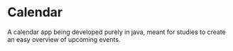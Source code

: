 # Calendar
A calendar app being developed purely in java, meant for studies to create an easy overview of upcoming events. 
